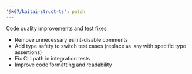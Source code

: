 ```yaml
---
'@k67/kaitai-struct-ts': patch
---
```


Code quality improvements and test fixes

- Remove unnecessary eslint-disable comments
- Add type safety to switch test cases (replace `as any` with specific type assertions)
- Fix CLI path in integration tests
- Improve code formatting and readability
